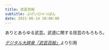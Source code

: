 ```yaml
---
title: 武芸百般
subtitle: ぶげいひゃっぱん
date: 2021-06-14 10:00:00
---
```


ありとあらゆる武芸。武道に関する技芸のもろもろ。

<cite>[デジタル大辞泉「武芸百般」](https://dictionary.goo.ne.jp/word/%E6%AD%A6%E8%8A%B8%E7%99%BE%E8%88%AC/)</cite>より引用
